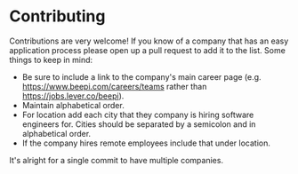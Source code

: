 # Contributing

Contributions are very welcome! If you know of a company that has an easy application process please open up a pull request to add it to the list. Some things to keep in mind:

* Be sure to include a link to the company's main career page (e.g. https://www.beepi.com/careers/teams rather than https://jobs.lever.co/beepi).
* Maintain alphabetical order.
* For location add each city that they company is hiring software engineers for. Cities should be separated by a semicolon and in alphabetical order.
* If the company hires remote employees include that under location.

It's alright for a single commit to have multiple companies.
